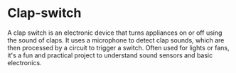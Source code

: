 # Clap-switch
A clap switch is an electronic device that turns appliances on or off using the sound of claps. It uses a microphone to detect clap sounds, which are then processed by a circuit to trigger a switch. Often used for lights or fans, it's a fun and practical project to understand sound sensors and basic electronics.

